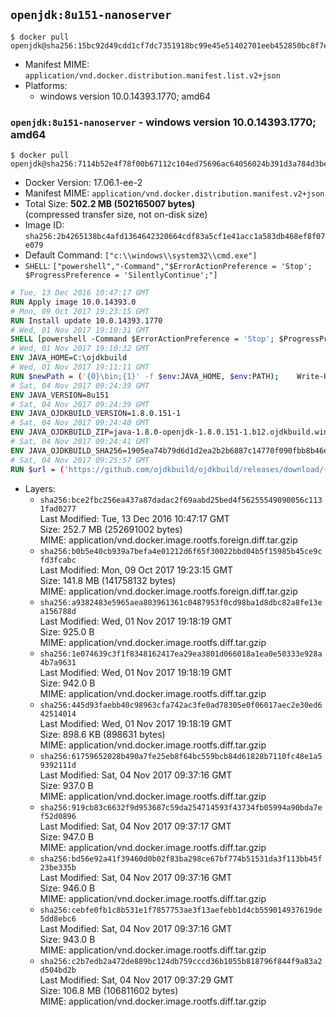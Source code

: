 ## `openjdk:8u151-nanoserver`

```console
$ docker pull openjdk@sha256:15bc92d49cdd1cf7dc7351918bc99e45e51402701eeb452850bc8f7eb594dcd8
```

-	Manifest MIME: `application/vnd.docker.distribution.manifest.list.v2+json`
-	Platforms:
	-	windows version 10.0.14393.1770; amd64

### `openjdk:8u151-nanoserver` - windows version 10.0.14393.1770; amd64

```console
$ docker pull openjdk@sha256:7114b52e4f78f00b67112c104ed75696ac64056024b391d3a784d3be55eb78fd
```

-	Docker Version: 17.06.1-ee-2
-	Manifest MIME: `application/vnd.docker.distribution.manifest.v2+json`
-	Total Size: **502.2 MB (502165007 bytes)**  
	(compressed transfer size, not on-disk size)
-	Image ID: `sha256:2b4265138bc4afd1364642320664cdf83a5cf1e41acc1a583db468ef8f07e079`
-	Default Command: `["c:\\windows\\system32\\cmd.exe"]`
-	`SHELL`: `["powershell","-Command","$ErrorActionPreference = 'Stop'; $ProgressPreference = 'SilentlyContinue';"]`

```dockerfile
# Tue, 13 Dec 2016 10:47:17 GMT
RUN Apply image 10.0.14393.0
# Mon, 09 Oct 2017 19:23:15 GMT
RUN Install update 10.0.14393.1770
# Wed, 01 Nov 2017 19:10:31 GMT
SHELL [powershell -Command $ErrorActionPreference = 'Stop'; $ProgressPreference = 'SilentlyContinue';]
# Wed, 01 Nov 2017 19:10:32 GMT
ENV JAVA_HOME=C:\ojdkbuild
# Wed, 01 Nov 2017 19:11:11 GMT
RUN $newPath = ('{0}\bin;{1}' -f $env:JAVA_HOME, $env:PATH); 	Write-Host ('Updating PATH: {0}' -f $newPath); 	setx /M PATH $newPath;
# Sat, 04 Nov 2017 09:24:39 GMT
ENV JAVA_VERSION=8u151
# Sat, 04 Nov 2017 09:24:39 GMT
ENV JAVA_OJDKBUILD_VERSION=1.8.0.151-1
# Sat, 04 Nov 2017 09:24:40 GMT
ENV JAVA_OJDKBUILD_ZIP=java-1.8.0-openjdk-1.8.0.151-1.b12.ojdkbuild.windows.x86_64.zip
# Sat, 04 Nov 2017 09:24:41 GMT
ENV JAVA_OJDKBUILD_SHA256=1905ea74b79d6d1d2ea2b2b6887c14770f090fbb8b46e7e1bfb56e92845e9cf2
# Sat, 04 Nov 2017 09:25:57 GMT
RUN $url = ('https://github.com/ojdkbuild/ojdkbuild/releases/download/{0}/{1}' -f $env:JAVA_OJDKBUILD_VERSION, $env:JAVA_OJDKBUILD_ZIP); 	Write-Host ('Downloading {0} ...' -f $url); 	Invoke-WebRequest -Uri $url -OutFile 'ojdkbuild.zip'; 	Write-Host ('Verifying sha256 ({0}) ...' -f $env:JAVA_OJDKBUILD_SHA256); 	if ((Get-FileHash ojdkbuild.zip -Algorithm sha256).Hash -ne $env:JAVA_OJDKBUILD_SHA256) { 		Write-Host 'FAILED!'; 		exit 1; 	}; 		Write-Host 'Expanding ...'; 	Expand-Archive ojdkbuild.zip -DestinationPath C:\; 		Write-Host 'Renaming ...'; 	Move-Item 		-Path ('C:\{0}' -f ($env:JAVA_OJDKBUILD_ZIP -Replace '.zip$', '')) 		-Destination $env:JAVA_HOME 	; 		Write-Host 'Verifying install ...'; 	Write-Host '  java -version'; java -version; 	Write-Host '  javac -version'; javac -version; 		Write-Host 'Removing ...'; 	Remove-Item ojdkbuild.zip -Force; 		Write-Host 'Complete.';
```

-	Layers:
	-	`sha256:bce2fbc256ea437a87dadac2f69aabd25bed4f56255549090056c1131fad0277`  
		Last Modified: Tue, 13 Dec 2016 10:47:17 GMT  
		Size: 252.7 MB (252691002 bytes)  
		MIME: application/vnd.docker.image.rootfs.foreign.diff.tar.gzip
	-	`sha256:b0b5e40cb939a7befa4e01212d6f65f30022bbd04b5f15985b45ce9cfd3fcabc`  
		Last Modified: Mon, 09 Oct 2017 19:23:15 GMT  
		Size: 141.8 MB (141758132 bytes)  
		MIME: application/vnd.docker.image.rootfs.foreign.diff.tar.gzip
	-	`sha256:a9382483e5965aea803961361c0487953f0cd98ba1d8dbc82a8fe13ea156788d`  
		Last Modified: Wed, 01 Nov 2017 19:18:19 GMT  
		Size: 925.0 B  
		MIME: application/vnd.docker.image.rootfs.diff.tar.gzip
	-	`sha256:1e074639c3f1f8348162417ea29ea3801d066018a1ea0e50333e928a4b7a9631`  
		Last Modified: Wed, 01 Nov 2017 19:18:19 GMT  
		Size: 942.0 B  
		MIME: application/vnd.docker.image.rootfs.diff.tar.gzip
	-	`sha256:445d93faebb40c98963cfa742ac3fe0ad78305e0f06017aec2e30ed642514014`  
		Last Modified: Wed, 01 Nov 2017 19:18:19 GMT  
		Size: 898.6 KB (898631 bytes)  
		MIME: application/vnd.docker.image.rootfs.diff.tar.gzip
	-	`sha256:61759652028b490a7fe25eb8f64bc559bcb84d61828b7110fc48e1a59392111d`  
		Last Modified: Sat, 04 Nov 2017 09:37:16 GMT  
		Size: 937.0 B  
		MIME: application/vnd.docker.image.rootfs.diff.tar.gzip
	-	`sha256:919cb83c6632f9d953687c59da254714593f43734fb05994a90bda7ef52d0896`  
		Last Modified: Sat, 04 Nov 2017 09:37:17 GMT  
		Size: 947.0 B  
		MIME: application/vnd.docker.image.rootfs.diff.tar.gzip
	-	`sha256:bd56e92a41f39460d0b02f83ba298ce67bf774b51531da3f113bb45f23be335b`  
		Last Modified: Sat, 04 Nov 2017 09:37:16 GMT  
		Size: 946.0 B  
		MIME: application/vnd.docker.image.rootfs.diff.tar.gzip
	-	`sha256:cebfe0fb1c8b531e1f7857753ae3f13aefebb1d4cb559014937619de5dd8ebc6`  
		Last Modified: Sat, 04 Nov 2017 09:37:16 GMT  
		Size: 943.0 B  
		MIME: application/vnd.docker.image.rootfs.diff.tar.gzip
	-	`sha256:c2b7edb2a472de889bc124db759cccd36b1055b818796f844f9a83a2d504bd2b`  
		Last Modified: Sat, 04 Nov 2017 09:37:29 GMT  
		Size: 106.8 MB (106811602 bytes)  
		MIME: application/vnd.docker.image.rootfs.diff.tar.gzip
